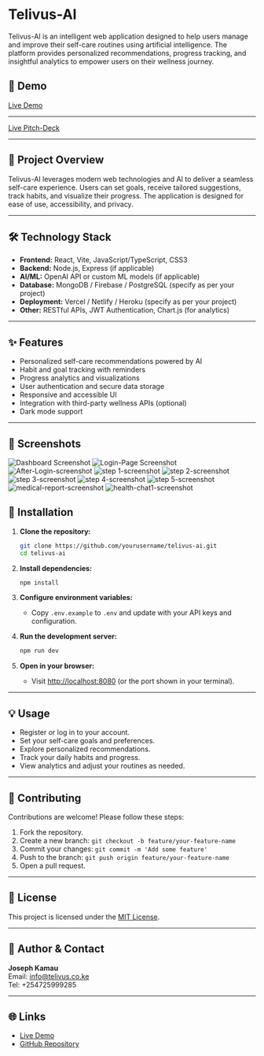 # Telivus-AI

Telivus-AI is an intelligent web application designed to help users manage and improve their self-care routines using artificial intelligence. The platform provides personalized recommendations, progress tracking, and insightful analytics to empower users on their wellness journey.

## 🚀 Demo

[Live Demo](https://telivus.co.ke/)

---
[Live Pitch-Deck](https://www.canva.com/design/DAG1IAKFVoE/1Wwzv_5t9_z2VtBkBqroHw/edit?utm_content=DAG1IAKFVoE&utm_campaign=designshare&utm_medium=link2&utm_source=sharebutton)

---

## 📖 Project Overview

Telivus-AI leverages modern web technologies and AI to deliver a seamless self-care experience. Users can set goals, receive tailored suggestions, track habits, and visualize their progress. The application is designed for ease of use, accessibility, and privacy.

---

## 🛠️ Technology Stack

- **Frontend:** React, Vite, JavaScript/TypeScript, CSS3
- **Backend:** Node.js, Express (if applicable)
- **AI/ML:** OpenAI API or custom ML models (if applicable)
- **Database:** MongoDB / Firebase / PostgreSQL (specify as per your project)
- **Deployment:** Vercel / Netlify / Heroku (specify as per your project)
- **Other:** RESTful APIs, JWT Authentication, Chart.js (for analytics)

---

## ✨ Features

- Personalized self-care recommendations powered by AI
- Habit and goal tracking with reminders
- Progress analytics and visualizations
- User authentication and secure data storage
- Responsive and accessible UI
- Integration with third-party wellness APIs (optional)
- Dark mode support

---

## 📸 Screenshots

![Dashboard Screenshot](screenshots/dashboard.png)
![Login-Page Screenshot](screenshots/login-page.png)
![After-Login-screenshot](screenshots/after-login.png)
![step 1-screenshot](screenshots/step1.png)
![step 2-screenshot](screenshots/step2.png)
![step 3-screenshot](screenshots/step3.png)
![step 4-screenshot](screenshots/step4.png)
![step 5-screenshot](screenshots/step5.png)
![medical-report-screenshot](screenshots/medical-report.png)
![health-chat1-screenshot](screenshots/health-chat1.png)


## 📝 Installation

1. **Clone the repository:**
   ```sh
   git clone https://github.com/yourusername/telivus-ai.git
   cd telivus-ai
   ```

2. **Install dependencies:**
   ```sh
   npm install
   ```

3. **Configure environment variables:**
   - Copy `.env.example` to `.env` and update with your API keys and configuration.

4. **Run the development server:**
   ```sh
   npm run dev
   ```

5. **Open in your browser:**
   - Visit [http://localhost:8080](http://localhost:8080) (or the port shown in your terminal).

---

## 💡 Usage

- Register or log in to your account.
- Set your self-care goals and preferences.
- Explore personalized recommendations.
- Track your daily habits and progress.
- View analytics and adjust your routines as needed.

---

## 🤝 Contributing

Contributions are welcome! Please follow these steps:

1. Fork the repository.
2. Create a new branch: `git checkout -b feature/your-feature-name`
3. Commit your changes: `git commit -m 'Add some feature'`
4. Push to the branch: `git push origin feature/your-feature-name`
5. Open a pull request.

---

## 📄 License

This project is licensed under the [MIT License](LICENSE).

---

## 👤 Author & Contact

**Joseph Kamau**  
Email: [info@telivus.co.ke](mailto:info@telivus.co.ke)  
Tel: +254725999285

---

## 🌐 Links

- [Live Demo](https://telivus.co.ke/) <!-- Replace with actual live link -->
- [GitHub Repository](https://github.com/josephkamau32/telivus-ai)
